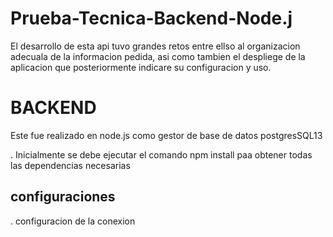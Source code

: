 # Prueba-Tecnica-Backend-Node.j

El desarrollo de esta api tuvo grandes retos entre ellso al organizacion adecuala de la informacion pedida, asi como tambien el despliege de la aplicacion que posteriormente indicare su configuracion y uso.


# BACKEND

Este fue realizado en node.js como gestor de base de datos postgresSQL13

. Inicialmente se debe ejecutar el comando npm install paa obtener todas las dependencias necesarias

## configuraciones

  . configuracion  de la conexion 

